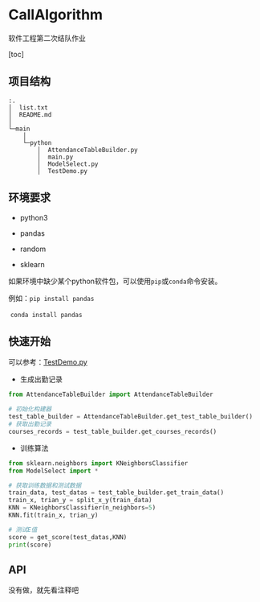 # CallAlgorithm

软件工程第二次结队作业

[toc]

## 项目结构

```
:.
│  list.txt
│  README.md
│  
└─main
    │          
    └─python
        │  AttendanceTableBuilder.py
        │  main.py
        │  ModelSelect.py
        │  TestDemo.py
```

## 环境要求

- python3

- pandas

- random

- sklearn

如果环境中缺少某个python软件包，可以使用`pip`或`conda`命令安装。

例如：`pip install pandas`

​          `conda install pandas`

## 快速开始

可以参考：[TestDemo.py](main\python\TestDemo.py)

- 生成出勤记录

```python
from AttendanceTableBuilder import AttendanceTableBuilder

# 初始化构建器
test_table_builder = AttendanceTableBuilder.get_test_table_builder()
# 获取出勤记录
courses_records = test_table_builder.get_courses_records()
```

- 训练算法

```python
from sklearn.neighbors import KNeighborsClassifier
from ModelSelect import *

# 获取训练数据和测试数据
train_data, test_datas = test_table_builder.get_train_data() 
train_x, trian_y = split_x_y(train_data)
KNN = KNeighborsClassifier(n_neighbors=5)
KNN.fit(train_x, trian_y)

# 测试E值
score = get_score(test_datas,KNN)
print(score)
```

## API

没有做，就先看注释吧